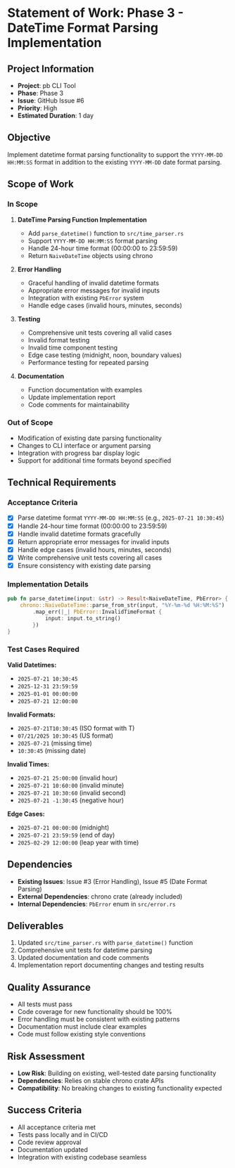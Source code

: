 # Statement of Work: Phase 3 - DateTime Format Parsing Implementation

## Project Information
- **Project**: pb CLI Tool
- **Phase**: Phase 3
- **Issue**: GitHub Issue #6
- **Priority**: High
- **Estimated Duration**: 1 day

## Objective
Implement datetime format parsing functionality to support the `YYYY-MM-DD HH:MM:SS` format in addition to the existing `YYYY-MM-DD` date format parsing.

## Scope of Work

### In Scope
1. **DateTime Parsing Function Implementation**
   - Add `parse_datetime()` function to `src/time_parser.rs`
   - Support `YYYY-MM-DD HH:MM:SS` format parsing
   - Handle 24-hour time format (00:00:00 to 23:59:59)
   - Return `NaiveDateTime` objects using chrono

2. **Error Handling**
   - Graceful handling of invalid datetime formats
   - Appropriate error messages for invalid inputs
   - Integration with existing `PbError` system
   - Handle edge cases (invalid hours, minutes, seconds)

3. **Testing**
   - Comprehensive unit tests covering all valid cases
   - Invalid format testing
   - Invalid time component testing
   - Edge case testing (midnight, noon, boundary values)
   - Performance testing for repeated parsing

4. **Documentation**
   - Function documentation with examples
   - Update implementation report
   - Code comments for maintainability

### Out of Scope
- Modification of existing date parsing functionality
- Changes to CLI interface or argument parsing
- Integration with progress bar display logic
- Support for additional time formats beyond specified

## Technical Requirements

### Acceptance Criteria
- [x] Parse datetime format `YYYY-MM-DD HH:MM:SS` (e.g., `2025-07-21 10:30:45`)
- [x] Handle 24-hour time format (00:00:00 to 23:59:59)
- [x] Handle invalid datetime formats gracefully
- [x] Return appropriate error messages for invalid inputs
- [x] Handle edge cases (invalid hours, minutes, seconds)
- [x] Write comprehensive unit tests covering all cases
- [x] Ensure consistency with existing date parsing

### Implementation Details
```rust
pub fn parse_datetime(input: &str) -> Result<NaiveDateTime, PbError> {
    chrono::NaiveDateTime::parse_from_str(input, "%Y-%m-%d %H:%M:%S")
        .map_err(|_| PbError::InvalidTimeFormat { 
            input: input.to_string() 
        })
}
```

### Test Cases Required
**Valid Datetimes:**
- `2025-07-21 10:30:45`
- `2025-12-31 23:59:59`
- `2025-01-01 00:00:00`
- `2025-07-21 12:00:00`

**Invalid Formats:**
- `2025-07-21T10:30:45` (ISO format with T)
- `07/21/2025 10:30:45` (US format)
- `2025-07-21` (missing time)
- `10:30:45` (missing date)

**Invalid Times:**
- `2025-07-21 25:00:00` (invalid hour)
- `2025-07-21 10:60:00` (invalid minute)
- `2025-07-21 10:30:60` (invalid second)
- `2025-07-21 -1:30:45` (negative hour)

**Edge Cases:**
- `2025-07-21 00:00:00` (midnight)
- `2025-07-21 23:59:59` (end of day)
- `2025-02-29 12:00:00` (leap year with time)

## Dependencies
- **Existing Issues**: Issue #3 (Error Handling), Issue #5 (Date Format Parsing)
- **External Dependencies**: chrono crate (already included)
- **Internal Dependencies**: `PbError` enum in `src/error.rs`

## Deliverables
1. Updated `src/time_parser.rs` with `parse_datetime()` function
2. Comprehensive unit tests for datetime parsing
3. Updated documentation and code comments
4. Implementation report documenting changes and testing results

## Quality Assurance
- All tests must pass
- Code coverage for new functionality should be 100%
- Error handling must be consistent with existing patterns
- Documentation must include clear examples
- Code must follow existing style conventions

## Risk Assessment
- **Low Risk**: Building on existing, well-tested date parsing functionality
- **Dependencies**: Relies on stable chrono crate APIs
- **Compatibility**: No breaking changes to existing functionality expected

## Success Criteria
- All acceptance criteria met
- Tests pass locally and in CI/CD
- Code review approval
- Documentation updated
- Integration with existing codebase seamless
